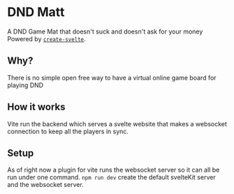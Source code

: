 # DND Matt

A DND Game Mat that doesn't suck and doesn't ask for your money  
Powered by [`create-svelte`](https://github.com/sveltejs/kit/tree/master/packages/create-svelte).

## Why?

There is no simple open free way to have a virtual online game board for playing DND

## How it works

Vite run the backend which serves a svelte website that makes a websocket connection to keep all the players in sync.

## Setup

As of right now a plugin for vite runs the websocket server so it can all be run under one command. `npm run dev` create the default svelteKit server and the websocket server.
